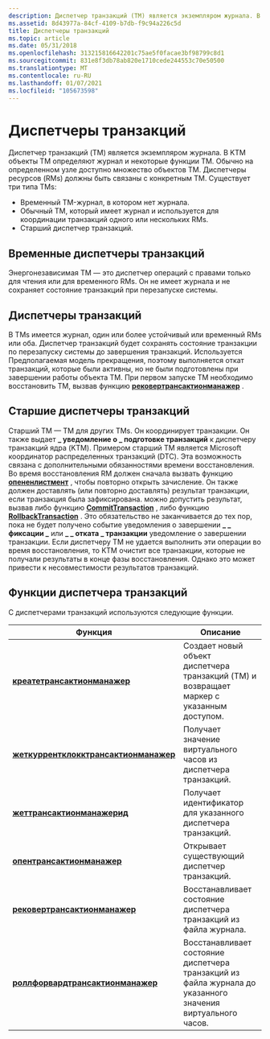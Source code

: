 ```yaml
---
description: Диспетчер транзакций (TM) является экземпляром журнала. В KTM объекты TM определяют журнал и некоторые функции TM. Обычно на определенном узле доступно множество объектов TM. Диспетчеры ресурсов (RMs) должны быть связаны с конкретным TM.
ms.assetid: 8d43977a-84cf-4109-b7db-f9c94a226c5d
title: Диспетчеры транзакций
ms.topic: article
ms.date: 05/31/2018
ms.openlocfilehash: 313215816642201c75ae5f0facae3bf98799c8d1
ms.sourcegitcommit: 831e8f3db78ab820e1710cede244553c70e50500
ms.translationtype: MT
ms.contentlocale: ru-RU
ms.lasthandoff: 01/07/2021
ms.locfileid: "105673598"
---
```

# <a name="transaction-managers"></a>Диспетчеры транзакций

Диспетчер транзакций (TM) является экземпляром журнала. В KTM объекты TM определяют журнал и некоторые функции TM. Обычно на определенном узле доступно множество объектов TM. Диспетчеры ресурсов (RMs) должны быть связаны с конкретным TM. Существует три типа TMs:

-   Временный TM-журнал, в котором нет журнала.
-   Обычный TM, который имеет журнал и используется для координации транзакций одного или нескольких RMs.
-   Старший диспетчер транзакций.

## <a name="volatile-transaction-managers"></a>Временные диспетчеры транзакций

Энергонезависимая TM — это диспетчер операций с правами только для чтения или для временного RMs. Он не имеет журнала и не сохраняет состояние транзакций при перезапуске системы.

## <a name="transaction-managers"></a>Диспетчеры транзакций

В TMs имеется журнал, один или более устойчивый или временный RMs или оба. Диспетчер транзакций будет сохранять состояние транзакции по перезапуску системы до завершения транзакций. Используется Предполагаемая модель прекращения, поэтому выполняется откат транзакций, которые были активны, но не были подготовлены при завершении работы объекта TM. При первом запуске TM необходимо восстановить TM, вызвав функцию [**рековертрансактионманажер**](/windows/desktop/api/Ktmw32/nf-ktmw32-recovertransactionmanager) .

## <a name="superior-transaction-managers"></a>Старшие диспетчеры транзакций

Старший TM — TM для других TMs. Он координирует транзакции. Он также выдает **\_ уведомление о \_ подготовке транзакций** к диспетчеру транзакций ядра (KTM). Примером старший TM является Microsoft координатор распределенных транзакций (DTC). Эта возможность связана с дополнительными обязанностями времени восстановления. Во время восстановления RM должен сначала вызвать функцию [**опененлистмент**](/windows/desktop/api/Ktmw32/nf-ktmw32-openenlistment) , чтобы повторно открыть зачисление. Он также должен доставлять (или повторно доставлять) результат транзакции, если транзакция была зафиксирована. можно допустить результат, вызвав либо функцию [**CommitTransaction**](/windows/desktop/api/Ktmw32/nf-ktmw32-committransaction) , либо функцию [**RollbackTransaction**](/windows/desktop/api/Ktmw32/nf-ktmw32-rollbacktransaction) . Это обязательство не заканчивается до тех пор, пока не будет получено событие уведомления о завершении **\_ \_ фиксации \_** или **\_ \_ отката \_ транзакции** уведомление о завершении транзакции. Если диспетчеру TM не удается выполнить эти операции во время восстановления, то KTM очистит все транзакции, которые не получали результаты в конце фазы восстановления. Однако это может привести к несовместимости результатов транзакций.

## <a name="transaction-manager-functions"></a>Функции диспетчера транзакций

С диспетчерами транзакций используются следующие функции.



| Функция                                                                            | Описание                                                                                    |
|-------------------------------------------------------------------------------------|------------------------------------------------------------------------------------------------|
| [**креатетрансактионманажер**](/windows/desktop/api/Ktmw32/nf-ktmw32-createtransactionmanager)                        | Создает новый объект диспетчера транзакций (TM) и возвращает маркер с указанным доступом.  |
| [**жеткуррентклокктрансактионманажер**](/windows/desktop/api/Ktmw32/nf-ktmw32-getcurrentclocktransactionmanager) | Получает значение виртуального часов из диспетчера транзакций.                                      |
| [**жеттрансактионманажерид**](/windows/desktop/api/Ktmw32/nf-ktmw32-gettransactionmanagerid)                          | Получает идентификатор для указанного диспетчера транзакций.                                   |
| [**опентрансактионманажер**](/windows/desktop/api/Ktmw32/nf-ktmw32-opentransactionmanager)                            | Открывает существующий диспетчер транзакций.                                                         |
| [**рековертрансактионманажер**](/windows/desktop/api/Ktmw32/nf-ktmw32-recovertransactionmanager)                      | Восстанавливает состояние диспетчера транзакций из файла журнала.                                      |
| [**роллфорвардтрансактионманажер**](/windows/desktop/api/KtmW32/nf-ktmw32-rollforwardtransactionmanager)              | Восстанавливает состояние диспетчера транзакций из файла журнала до указанного значения виртуального часов. |



 

 

 



